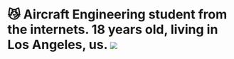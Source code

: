 # 😼 Aircraft Engineering student from the internets. 18 years old, living in Los Angeles, us. ![](https://komarev.com/ghpvc/?username=kedisty)
